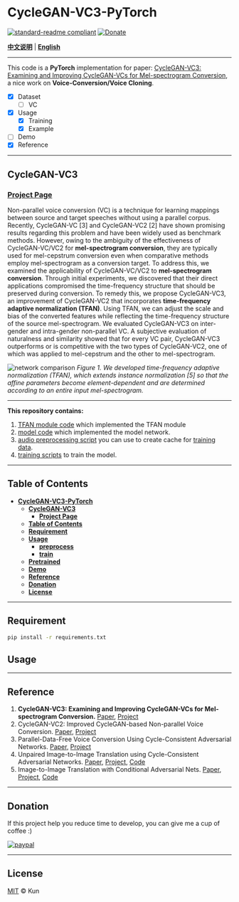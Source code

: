 # **CycleGAN-VC3-PyTorch**

[![standard-readme compliant](https://img.shields.io/badge/readme%20style-standard-brightgreen.svg?style=flat-square)](https://github.com/jackaduma/CycleGAN-VC2)
[![Donate](https://img.shields.io/badge/Donate-PayPal-green.svg)](https://paypal.me/jackaduma?locale.x=zh_XC)

[**中文说明**](./README.zh-CN.md) | [**English**](./README.md)

------

This code is a **PyTorch** implementation for paper: [CycleGAN-VC3: Examining and Improving CycleGAN-VCs for Mel-spectrogram Conversion](https://arxiv.org/abs/2010.11672]), a nice work on **Voice-Conversion/Voice Cloning**.

- [x] Dataset
  - [ ] VC
- [x] Usage
  - [x] Training
  - [x] Example 
- [ ] Demo
- [x] Reference

------

## **CycleGAN-VC3**

### [**Project Page**](http://www.kecl.ntt.co.jp/people/kaneko.takuhiro/projects/cyclegan-vc3/index.html) 


Non-parallel voice conversion (VC) is a technique for learning mappings between source and target speeches without using a parallel corpus. Recently, CycleGAN-VC [3] and CycleGAN-VC2 [2] have shown promising results regarding this problem and have been widely used as benchmark methods. However, owing to the ambiguity of the effectiveness of CycleGAN-VC/VC2 for **mel-spectrogram conversion**, they are typically used for mel-cepstrum conversion even when comparative methods employ mel-spectrogram as a conversion target. To address this, we examined the applicability of CycleGAN-VC/VC2 to **mel-spectrogram conversion**. Through initial experiments, we discovered that their direct applications compromised the time-frequency structure that should be preserved during conversion. To remedy this, we propose CycleGAN-VC3, an improvement of CycleGAN-VC2 that incorporates **time-frequency adaptive normalization (TFAN)**. Using TFAN, we can adjust the scale and bias of the converted features while reflecting the time-frequency structure of the source mel-spectrogram. We evaluated CycleGAN-VC3 on inter-gender and intra-gender non-parallel VC. A subjective evaluation of naturalness and similarity showed that for every VC pair, CycleGAN-VC3 outperforms or is competitive with the two types of CycleGAN-VC2, one of which was applied to mel-cepstrum and the other to mel-spectrogram.

![network comparison](http://www.kecl.ntt.co.jp/people/kaneko.takuhiro/projects/cyclegan-vc3/images/comparison.png "comparison between vc2 and vc3")  _Figure 1. We developed time-frequency adaptive normalization (TFAN), which extends instance normalization [5] so that the affine parameters become element-dependent and are determined according to an entire input mel-spectrogram._

------

**This repository contains:** 

1. [TFAN module code](tfan_module.py) which implemented the TFAN module
1. [model code](model.py) which implemented the model network.
2. [audio preprocessing script](preprocess_training.py) you can use to create cache for [training data](data).
3. [training scripts](train.py) to train the model.



------

## **Table of Contents**

- [**CycleGAN-VC3-PyTorch**](#cyclegan-vc3-pytorch)
  - [**CycleGAN-VC3**](#cyclegan-vc3)
    - [**Project Page**](#project-page)
  - [**Table of Contents**](#table-of-contents)
  - [**Requirement**](#requirement)
  - [**Usage**](#usage)
    - [**preprocess**](#preprocess)
    - [**train**](#train)
  - [**Pretrained**](#pretrained)
  - [**Demo**](#demo)
  - [**Reference**](#reference)
  - [**Donation**](#donation) 
  - [**License**](#license)
  
------

## **Requirement** 

```bash
pip install -r requirements.txt
```
## **Usage**


------

## **Reference**
1. **CycleGAN-VC3: Examining and Improving CycleGAN-VCs for Mel-spectrogram Conversion.** [Paper](https://arxiv.org/abs/2010.11672), [Project](http://www.kecl.ntt.co.jp/people/kaneko.takuhiro/projects/cyclegan-vc3/index.html)
2. CycleGAN-VC2: Improved CycleGAN-based Non-parallel Voice Conversion. [Paper](https://arxiv.org/abs/1904.04631), [Project](http://www.kecl.ntt.co.jp/people/kaneko.takuhiro/projects/cyclegan-vc2/index.html)
3. Parallel-Data-Free Voice Conversion Using Cycle-Consistent Adversarial Networks. [Paper](https://arxiv.org/abs/1711.11293), [Project](http://www.kecl.ntt.co.jp/people/kaneko.takuhiro/projects/cyclegan-vc/)
4. Unpaired Image-to-Image Translation using Cycle-Consistent Adversarial Networks. [Paper](https://arxiv.org/abs/1703.10593), [Project](https://junyanz.github.io/CycleGAN/), [Code](https://github.com/junyanz/pytorch-CycleGAN-and-pix2pix)
5. Image-to-Image Translation with Conditional Adversarial Nets. [Paper](https://arxiv.org/abs/1611.07004), [Project](https://phillipi.github.io/pix2pix/), [Code](https://github.com/phillipi/pix2pix)


------

## Donation
If this project help you reduce time to develop, you can give me a cup of coffee :) 

[![paypal](https://www.paypalobjects.com/en_US/i/btn/btn_donateCC_LG.gif)](https://paypal.me/jackaduma?locale.x=zh_XC)


------

## **License**

[MIT](LICENSE) © Kun